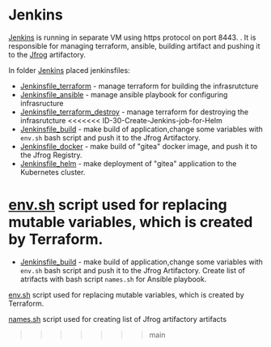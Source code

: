 # Jenkins #

[Jenkins](https://jenkins.iguana-devops.pp.ua:8443/) is running in separate VM using https protocol on port 8443. . It is responsible for managing terraform, ansible, building artifact and pushing it to the [Jfrog](https://jfrog.iguana-devops.pp.ua) artifactory.

In folder [Jenkins](./Jenkins) placed jenkinsfiles:
-  [Jenkinsfile_terraform](./Jenkinsfile_terraform) - manage terraform for building the infrasrutcture
-  [Jenkinsfile_ansible](./Jenkinsfile_ansible) - manage ansible playbook for configuring infrasructure
-  [Jenkinsfile_terraform_destroy](./Jenkinsfile_terraform_destroy) - manage terraform for destroying the infrasrutcture
<<<<<<< ID-30-Create-Jenkins-job-for-Helm
-  [Jenkinsfile_build](./Jenkinsfile_build) - make build of application,change some variables with `env.sh` bash script and push it to the Jfrog Artifactory.
-  [Jenkinsfile_docker](./Jenkinsfile_docker) - make build of "gitea" docker image, and push it to the Jfrog Registry.
-  [Jenkinsfile_helm](./Jenkinsfile_helm) - make deployment of "gitea" application to the Kubernetes cluster.

[env.sh](./env.sh) script used for replacing mutable variables, which is created by Terraform.
=======
-  [Jenkinsfile_build](./Jenkinsfile_build) - make build of application,change some variables with `env.sh` bash script and push it to the Jfrog Artifactory. Create list of atrifacts with bash script `names.sh` for Ansible playbook.

[env.sh](./env.sh) script used for replacing mutable variables, which is created by Terraform.

[names.sh](./names.sh) script used for creating list of Jfrog artifactory artifacts 
>>>>>>> main
